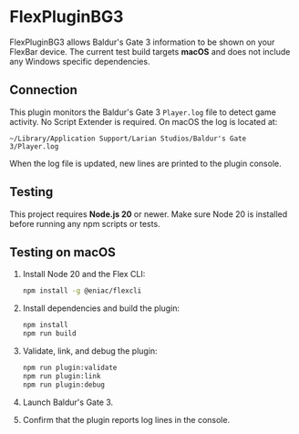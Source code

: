# FlexPluginBG3

FlexPluginBG3 allows Baldur's Gate 3 information to be shown on your FlexBar device. The
current test build targets **macOS** and does not include any Windows specific
dependencies.

## Connection

This plugin monitors the Baldur's Gate 3 `Player.log` file to detect game
activity. No Script Extender is required. On macOS the log is located at:

```
~/Library/Application Support/Larian Studios/Baldur's Gate 3/Player.log
```

When the log file is updated, new lines are printed to the plugin console.

## Testing

This project requires **Node.js 20** or newer. Make sure Node 20 is installed
before running any npm scripts or tests.

## Testing on macOS

1. Install Node 20 and the Flex CLI:

   ```bash
   npm install -g @eniac/flexcli
   ```

2. Install dependencies and build the plugin:

   ```bash
   npm install
   npm run build
   ```

3. Validate, link, and debug the plugin:

   ```bash
   npm run plugin:validate
   npm run plugin:link
   npm run plugin:debug
   ```

4. Launch Baldur's Gate 3.

5. Confirm that the plugin reports log lines in the console.
